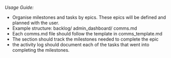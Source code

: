 *Usage Guide:*
- Organise milestones and tasks by epics. These epics will be defined and planned with the user.
- Example structure:
    backlog/
        admin_dashboard/
                comms.md
- Each comms.md file should follow the template in comms_template.md
- The <goal></goal> section should track the milestones needed to complete the epic
- the activity log should document each of the tasks that went into completing the milestones.